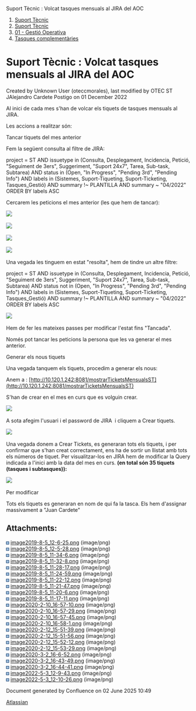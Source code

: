 Suport Tècnic : Volcat tasques mensuals al JIRA del AOC  

1.  [Suport Tècnic](index.html)
2.  [Suport Tècnic](13893782.html)
3.  [01 - Gestió Operativa](26313391.html)
4.  [Tasques complementàries](26313409.html)

Suport Tècnic : Volcat tasques mensuals al JIRA del AOC
=======================================================

Created by Unknown User (oteccmorales), last modified by OTEC ST JAlejandro Cardete Postigo on 01 December 2022

Al inici de cada mes s'han de volcar els tiquets de tasques mensuals al JIRA.

Les accions a realitzar són:

  

Tancar tiquets del mes anterior

Fem la següent consulta al filtre de JIRA:

project = ST AND issuetype in (Consulta, Desplegament, Incidencia, Petició, "Seguiment de 3ers", Suggeriment, "Suport 24x7", Tarea, Sub-task, Subtarea) AND status in (Open, "In Progress", "Pending 3rd", "Pending Info") AND labels in (Sistemes, Suport-Tiqueting, Suport-Ticketing, Tasques\_Gestió) AND summary !~ PLANTILLA AND summary ~ "04/2022" ORDER BY labels ASC

Cercarem les peticions el mes anterior (les que hem de tancar):

![](attachments/34504963/34504974.png)

![](attachments/34504963/34504975.png)

![](attachments/34504963/34504976.png)

![](attachments/34504963/34504977.png)

Una vegada les tinguem en estat "resolta", hem de tindre un altre filtre:

  

project = ST AND issuetype in (Consulta, Desplegament, Incidencia, Petició, "Seguiment de 3ers", Suggeriment, "Suport 24x7", Tarea, Sub-task, Subtarea) AND status not in (Open, "In Progress", "Pending 3rd", "Pending Info") AND labels in (Sistemes, Suport-Tiqueting, Suport-Ticketing, Tasques\_Gestió) AND summary !~ PLANTILLA AND summary ~ "04/2022" ORDER BY labels ASC

  
![](attachments/34504963/36339730.png)

  

Hem de fer les mateixes passes per modificar l'estat fins "Tancada".

Només pot tancar les peticions la persona que les va generar el mes anterior.

  

  

  

  

Generar els nous tiquets

Una vegada tanquem els tiquets, procedim a generar els nous:

Anem a : [http://10.120.1.242:8081/mostrarTicketsMensualsST](http://10.120.1.242:8081/mostrarTicketsMensualsST)

S'han de crear en el mes en curs que es volguin crear.

![](attachments/34504963/64981275.png)

A sota afegim l'usuari i el password de JIRA  i cliquem a Crear tiquets.

![](attachments/34504963/64981276.png)

Una vegada donem a Crear Tickets, es generaran tots els tiquets, i per confirmar que s'han creat correctament, ens ha de sortir un llistat amb tots els números de tiquet. Per visualitzar-los en JIRA hem de modificar la Query indicada a l'inici amb la data del mes en curs. **(en total són 35 tiquets (tasques i subtasques)):**

![](attachments/34504963/36339735.png)

Per modificar

Tots els tiquets es generaran en nom de qui fa la tasca. Els hem d'assignar massivament a "Juan Cardete"

Attachments:
------------

![](images/icons/bullet_blue.gif) [image2019-8-5\_12-6-25.png](attachments/34504963/34504964.png) (image/png)  
![](images/icons/bullet_blue.gif) [image2019-8-5\_12-5-28.png](attachments/34504963/34504965.png) (image/png)  
![](images/icons/bullet_blue.gif) [image2019-8-5\_11-34-6.png](attachments/34504963/34504966.png) (image/png)  
![](images/icons/bullet_blue.gif) [image2019-8-5\_11-32-8.png](attachments/34504963/34504967.png) (image/png)  
![](images/icons/bullet_blue.gif) [image2019-8-5\_11-28-17.png](attachments/34504963/34504968.png) (image/png)  
![](images/icons/bullet_blue.gif) [image2019-8-5\_11-24-59.png](attachments/34504963/34504969.png) (image/png)  
![](images/icons/bullet_blue.gif) [image2019-8-5\_11-22-12.png](attachments/34504963/34504970.png) (image/png)  
![](images/icons/bullet_blue.gif) [image2019-8-5\_11-21-47.png](attachments/34504963/34504971.png) (image/png)  
![](images/icons/bullet_blue.gif) [image2019-8-5\_11-20-6.png](attachments/34504963/34504972.png) (image/png)  
![](images/icons/bullet_blue.gif) [image2019-8-5\_11-17-11.png](attachments/34504963/34504973.png) (image/png)  
![](images/icons/bullet_blue.gif) [image2020-2-10\_16-57-10.png](attachments/34504963/34504974.png) (image/png)  
![](images/icons/bullet_blue.gif) [image2020-2-10\_16-57-29.png](attachments/34504963/34504975.png) (image/png)  
![](images/icons/bullet_blue.gif) [image2020-2-10\_16-57-45.png](attachments/34504963/34504976.png) (image/png)  
![](images/icons/bullet_blue.gif) [image2020-2-10\_16-58-1.png](attachments/34504963/34504977.png) (image/png)  
![](images/icons/bullet_blue.gif) [image2020-2-12\_15-51-39.png](attachments/34504963/34505019.png) (image/png)  
![](images/icons/bullet_blue.gif) [image2020-2-12\_15-51-56.png](attachments/34504963/34505020.png) (image/png)  
![](images/icons/bullet_blue.gif) [image2020-2-12\_15-52-12.png](attachments/34504963/34505021.png) (image/png)  
![](images/icons/bullet_blue.gif) [image2020-2-12\_15-53-29.png](attachments/34504963/34505022.png) (image/png)  
![](images/icons/bullet_blue.gif) [image2020-3-2\_16-6-52.png](attachments/34504963/36339730.png) (image/png)  
![](images/icons/bullet_blue.gif) [image2020-3-2\_16-43-49.png](attachments/34504963/36339734.png) (image/png)  
![](images/icons/bullet_blue.gif) [image2020-3-2\_16-44-41.png](attachments/34504963/36339735.png) (image/png)  
![](images/icons/bullet_blue.gif) [image2022-5-3\_12-9-43.png](attachments/34504963/64981275.png) (image/png)  
![](images/icons/bullet_blue.gif) [image2022-5-3\_12-10-26.png](attachments/34504963/64981276.png) (image/png)  

Document generated by Confluence on 02 June 2025 10:49

[Atlassian](http://www.atlassian.com/)